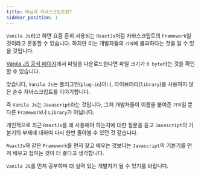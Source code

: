```yaml
---
title: 바닐라 자바스크립트란?
sidebar_position: 1
---
```


`Vanila Js`라고 하면 요즘 흔히 사용되는 `ReactJs`처럼 자바스크립트의 `Framework`일 것이라고 혼동할 수 있습니다.
하지만 이는 개발자들의 `기믹`에 불과하다는 것을 알 수 있을 것입니다.

[Vanila JS 공식 페이지](http://vanilla-js.com/)에서 파일을 다운로드한다면 파일 크기가 `0 byte`라는 것을 확인할 수 있습니다. 

맞습니다, `Vanila Js`는 플러그인(`plug-in`)이나, 라이브러리(`library`)를 사용하지 않은 순수 자바스크립트를 이야기합니다.

즉 `Vanila Js`는 `Javascript`라는 것입니다, 그저 개발자들이 이름을 붙여준 `기믹`일 뿐 다른 `Framework`나 `Library`가 아닙니다.

개인적으로 최근 `ReactJs`를 왜 사용해야 하는지에 대한 질문을 듣고 `Javascript`의 기본기의 부재에 대하여 다시 한번 돌아볼 수 있던 것 같습니다.

`ReactJs`와 같은 `Framework`를 먼저 찾고 배우는 것보다는 `Javascript`의 기본기를 먼저 배우고 접하는 것이 더 좋다고 생각합니다.

`Vanila JS`를 먼저 공부하며 더 실력 있는 개발자가 될 수 있기를 바랍니다.

